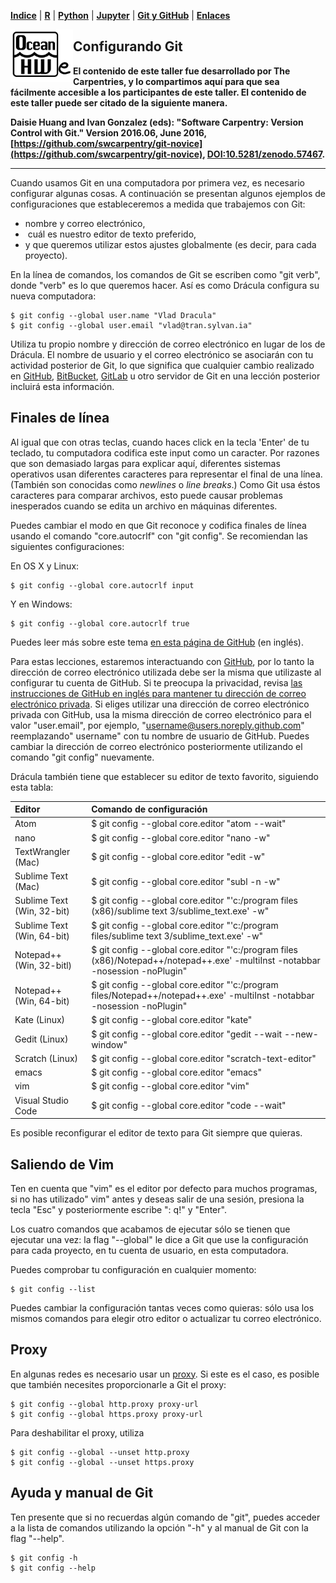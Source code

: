 <p align="left">
<strong><a href="../Indice.md">Indice</a></strong>
|
<strong><a href="../Intro-a-R/R.md">R</a></strong>
|
<strong><a href="../Intro-a-Python/Python.md">Python</a></strong>
|
<strong><a href="../Intro-a-Jupyter/Jupyter.md">Jupyter</a></strong>
|
<strong><a href="../Intro-a-github/Github.md">Git y GitHub</a></strong>
|
<strong><a href="../enlaces.md">Enlaces</a></strong>
</p>

<img     style="float: left;" src="OHWe.png" width="100"> 

## Configurando Git

**El contenido de este taller fue desarrollado por The Carpentries, y lo compartimos aquí
para que sea fácilmente accesible a los participantes de este taller. El contenido de 
este taller puede ser citado de la siguiente manera.**

**Daisie Huang and Ivan Gonzalez (eds): "Software Carpentry: Version
Control with Git."  Version 2016.06, June 2016,
[https://github.com/swcarpentry/git-novice](https://github.com/swcarpentry/git-novice), 
[DOI:10.5281/zenodo.57467](https://zenodo.org/record/57467).**

---

Cuando usamos Git en una computadora por primera vez, es necesario configurar algunas cosas. A continuación se presentan algunos ejemplos  de configuraciones que estableceremos a medida que trabajemos con Git:

*  nombre y correo electrónico,
*  cuál es nuestro editor de texto preferido,
*  y que queremos utilizar estos ajustes globalmente (es decir, para cada proyecto).

En la línea de comandos, los comandos de Git se escriben como "git verb", 
donde "verb" es lo que queremos hacer. Así es como 
Drácula configura su nueva computadora:

~~~
$ git config --global user.name "Vlad Dracula"
$ git config --global user.email "vlad@tran.sylvan.ia"
~~~


Utiliza tu propio nombre y dirección de correo electrónico en lugar de los de Drácula. El nombre de usuario y el correo electrónico se asociarán con tu actividad posterior de Git, lo que significa que cualquier cambio realizado en [GitHub](http://github.com/), [BitBucket](http://bitbucket.org/), [GitLab](http://gitlab.com/) u
otro servidor de Git en una lección posterior incluirá esta información.

## Finales de línea
Al igual que con otras teclas, cuando haces click en la tecla 'Enter' de tu teclado,
tu computadora codifica este input como un caracter.
Por razones que son demasiado largas para explicar aquí, diferentes sistemas operativos usan diferentes caracteres para representar el final de una línea.
(También son conocidas como *newlines* o *line breaks*.)
Como Git usa éstos caracteres para comparar archivos,
esto puede causar problemas inesperados cuando se edita un archivo en máquinas diferentes. 
 
Puedes cambiar el modo en que Git reconoce y codifica finales de línea
usando el comando "core.autocrlf" con "git config".
Se recomiendan las siguientes configuraciones:

En OS X y Linux:

~~~
$ git config --global core.autocrlf input
~~~


Y en Windows:

~~~
$ git config --global core.autocrlf true
~~~

 
Puedes leer más sobre este tema [en esta página de GitHub](https://help.github.com/articles/dealing-with-line-endings/) (en inglés).


Para estas lecciones, estaremos interactuando con [GitHub](http://github.com/), por lo tanto la dirección de correo electrónico utilizada debe ser la misma que utilizaste al configurar tu cuenta de GitHub. Si te preocupa la privacidad, revisa [las instrucciones de GitHub en inglés para mantener tu dirección de correo electrónico privada](https://docs.github.com/es/account-and-profile/setting-up-and-managing-your-personal-account-on-github/managing-email-preferences/setting-your-commit-email-address).
Si eliges utilizar una dirección de correo electrónico privada con GitHub, usa la misma dirección de correo electrónico para el valor "user.email", por ejemplo, "username@users.noreply.github.com"  reemplazando" username" con tu nombre de usuario de GitHub. Puedes cambiar la dirección de correo electrónico posteriormente utilizando el comando "git config" nuevamente.

Drácula también tiene que establecer su editor de texto favorito, siguiendo esta tabla:

| Editor             | Comando de configuración                            |
|:-------------------|:-------------------------------------------------|
| Atom | $ git config --global core.editor "atom --wait"|
| nano               | $ git config --global core.editor "nano -w"    |
| TextWrangler (Mac)      | $ git config --global core.editor "edit -w"    |
| Sublime Text (Mac) | $ git config --global core.editor "subl -n -w" |
| Sublime Text (Win, 32-bit) | $ git config --global core.editor "'c:/program files (x86)/sublime text 3/sublime_text.exe' -w" |
| Sublime Text (Win, 64-bit) | $ git config --global core.editor "'c:/program files/sublime text 3/sublime_text.exe' -w" |
| Notepad++ (Win, 32-bitl)    | $ git config --global core.editor "'c:/program files (x86)/Notepad++/notepad++.exe' -multiInst -notabbar -nosession -noPlugin"|
| Notepad++ (Win, 64-bit)    | $ git config --global core.editor "'c:/program files/Notepad++/notepad++.exe' -multiInst -notabbar -nosession -noPlugin"|
| Kate (Linux)       | $ git config --global core.editor "kate"       |
| Gedit (Linux)      | $ git config --global core.editor "gedit --wait --new-window"   |
| Scratch (Linux)       | $ git config --global core.editor "scratch-text-editor"  |
| emacs              | $ git config --global core.editor "emacs"   |
| vim                | $ git config --global core.editor "vim"   |
| Visual Studio Code | $ git config --global core.editor "code --wait" |

Es posible reconfigurar el editor de texto para Git siempre que quieras.

## Saliendo de Vim

Ten en cuenta que "vim" es el editor por defecto para muchos programas, si no has utilizado" vim" antes y deseas salir de una sesión, presiona la tecla "Esc" y posteriormente escribe ": q!" y "Enter".


Los cuatro comandos que acabamos de ejecutar sólo se tienen que ejecutar una vez: la flag "--global" le dice a Git que use la configuración para cada proyecto, en tu cuenta de usuario, en esta computadora.

Puedes comprobar tu configuración en cualquier momento:

~~~
$ git config --list
~~~


Puedes cambiar la configuración tantas veces como quieras: sólo usa los mismos comandos para elegir otro editor o actualizar tu correo electrónico.

## Proxy

En algunas redes es necesario usar un
[proxy](https://en.wikipedia.org/wiki/Proxy_server). Si este es el caso, es
posible que también necesites proporcionarle a Git el proxy:

~~~
$ git config --global http.proxy proxy-url
$ git config --global https.proxy proxy-url
~~~

Para deshabilitar el proxy, utiliza

~~~
$ git config --global --unset http.proxy
$ git config --global --unset https.proxy
~~~


## Ayuda y manual de Git

Ten presente que si no recuerdas algún comando de  "git", puedes acceder a la lista de comandos utilizando la opción "-h" y al manual de Git con la flag "--help".

~~~
$ git config -h
$ git config --help
~~~
